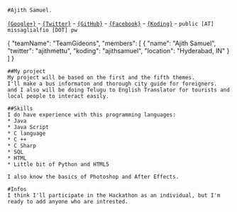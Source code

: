 ```
#Ajith Samuel.
```
[`{Google+}`](https://plus.google.com/u/0/+AjithLeonardRedd/) - [`{Twitter}`](https://twitter.com/ajithmettu) - [`{GitHub}`](https://github.com/ajithsamuel) - [`{Facebook}`](https://www.facebook.com/ajithmetu) - [`{Koding}`](https://koding.com/ajithsamuel) - `public [AT] missaglialfio [DOT] pw`

{
"teamName": "TeamGideons",
"members": [
{
"name": "Ajith Samuel",
"twitter": "ajithmettu",
"koding": "ajithsamuel",
"location": "Hyderabad, IN"
}
]
}

```
##My project
My project will be based on the first and the fifth themes.
I'll make a bus informaton and thorough city guide for foreigners.
and I also will be doing Telugu to English Translator for tourists and local people to interact easily.

##Skills
I do have experience with this programming languages:
* Java
* Java Script
* C language
* C ++
* C Sharp
* SQL
* HTML
* Little bit of Python and HTML5

I also know the basics of Photoshop and After Effects.

#Infos
I think I'll participate in the Hackathon as an individual, but I'm ready to add anyone who are intrested.
